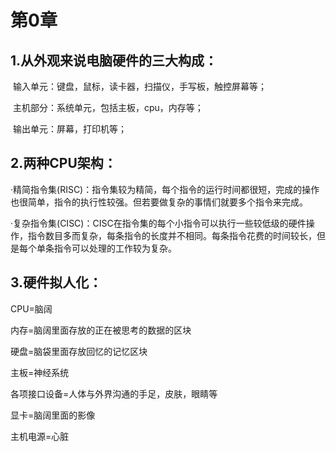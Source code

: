 # 第0章

## 1.从外观来说电脑硬件的三大构成：

​	输入单元：键盘，鼠标，读卡器，扫描仪，手写板，触控屏幕等；

​	主机部分：系统单元，包括主板，cpu，内存等；

​	输出单元：屏幕，打印机等；

## 2.两种CPU架构：

​	·精简指令集(RISC)：指令集较为精简，每个指令的运行时间都很短，完成的操作也很简单，指令的执行性较强。但若要做复杂的事情们就要多个指令来完成。

​	·复杂指令集(CISC)：CISC在指令集的每个小指令可以执行一些较低级的硬件操作，指令数目多而复杂，每条指令的长度并不相同。每条指令花费的时间较长，但是每个单条指令可以处理的工作较为复杂。

## 3.硬件拟人化：

CPU=脑阔

内存=脑阔里面存放的正在被思考的数据的区块

硬盘=脑袋里面存放回忆的记忆区块

主板=神经系统

各项接口设备=人体与外界沟通的手足，皮肤，眼睛等

显卡=脑阔里面的影像

主机电源=心脏